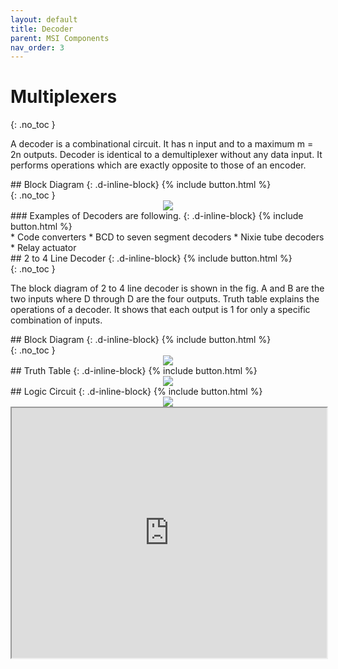 ```yaml
---
layout: default
title: Decoder
parent: MSI Components
nav_order: 3
---
```


# Multiplexers
{: .no_toc }

A decoder is a combinational circuit. 
It has n input and to a maximum m = 2n outputs. 
Decoder is identical to a demultiplexer without any data input. 
It performs operations which are exactly opposite to those of an encoder.


<div class="main_sub_heading" markdown="1">
## Block Diagram
{: .d-inline-block}
{% include button.html %}
</div>
{: .no_toc }

<div style="text-align:center"><img src="../../assets/images/decoder_blockdiagram.jpg" /></div>

<div class="main_sub_heading" markdown="1">
### Examples of Decoders are following.
{: .d-inline-block}
{% include button.html %}
</div>   
* Code converters
* BCD to seven segment decoders
* Nixie tube decoders
* Relay actuator

<div class="main_sub_heading" markdown="1">
## 2 to 4 Line Decoder
{: .d-inline-block}
{% include button.html %}
</div>  
{: .no_toc }

The block diagram of 2 to 4 line decoder is shown in the fig. 
A and B are the two inputs where D through D are the four outputs. 
Truth table explains the operations of a decoder. 
It shows that each output is 1 for only a specific combination of inputs.

<div class="main_sub_heading" markdown="1">
## Block Diagram
{: .d-inline-block}
{% include button.html %}
</div>
{: .no_toc }

<div style="text-align:center"><img src="../../assets/images/two_fourdecoder_blockdiagram.jpg" /></div>

<div class="main_sub_heading" markdown="1">
## Truth Table
{: .d-inline-block}
{% include button.html %}
</div>

<div style="text-align:center"><img src="../../assets/images/two_fourdecoder_truthtable.jpg" /></div>

<div class="main_sub_heading" markdown="1">
## Logic Circuit
{: .d-inline-block}
{% include button.html %}
</div>
<div style="text-align:center"><img src="../../assets/images/two_fourdecoder_logiccircuit.jpg" /></div>


<iframe width="100%" height="400px" src="https://circuitverse.org/simulator/embed/763" id="projectPreview" scrolling="no" webkitAllowFullScreen mozAllowFullScreen allowFullScreen> </iframe>
